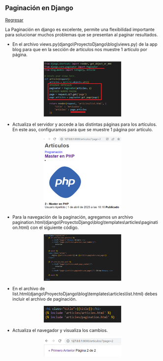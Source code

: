 ## Paginación en Django

[Regresar](/CodingBootcampsESPOL-RDDW/)

La Paginación en django es excelente, permite una flexibilidad importante para solucionar muchos problemas que se presentan al paginar resultados.

* En el archivo views.py(django\ProyectoDjango\blog\views.py) de la app blog para que en la sección de artículos nos muestre 1 artículo por página.

<p align="center">
<img src="../imagenes/paginar1.png" width="50%" alt="Banner"/>
</p>

* Actualiza el servidor y accede a las distintas páginas para los artículos. En este aso, configuramos para que se muestre 1 página por artículo.

<p align="center">
<img src="../imagenes/paginar4.png" width="50%" alt="Banner"/>
</p>

* Para la navegación de la paginación, agregamos un archivo pagination.html(django\ProyectoDjango\blog\templates\articles\pagination.html) con el siguiente código.

<p align="center">
<img src="../imagenes/paginar5.png" width="50%" alt="Banner"/>
</p>

* En el archivo de list.html(django\ProyectoDjango\blog\templates\articles\list.html) debes incluir el archivo de paginación.

<p align="center">
<img src="../imagenes/paginar6.png" width="50%" alt="Banner"/>
</p>

* Actualiza el navegador y visualiza los cambios.

<p align="center">
<img src="../imagenes/paginar3.png" width="50%" alt="Banner"/>
</p>